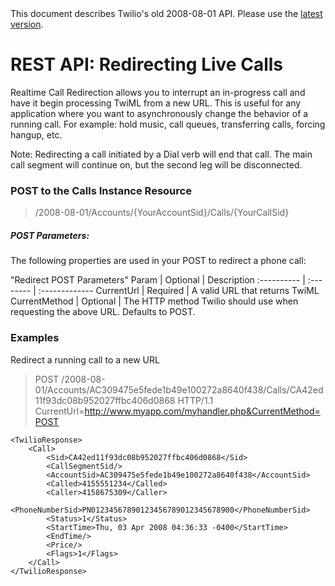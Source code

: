 <div id="version-info" class="alert">
    This document describes Twilio's old 2008-08-01 API. Please use the 
    <a href="/docs/api/rest">latest version</a>.
</div>

# REST API: Redirecting Live Calls

Realtime Call Redirection allows you to interrupt an in-progress call and have it begin 
processing TwiML from a new URL. This is useful for any application where you want to asynchronously 
change the behavior of a running call. For example: hold music, call queues, transferring calls, forcing hangup, etc.  

<div class="alert alert-error">
Note: Redirecting a call initiated by a Dial verb will end that call. The main call segment will continue on, but the second leg will be disconnected.
</div>

### POST to the Calls Instance Resource

> /2008-08-01/Accounts/{YourAccountSid}/Calls/{YourCallSid}

##### POST Parameters:

The following properties are used in your POST to redirect a phone call:

"Redirect POST Parameters"
Param      | Optional | Description
:---------- | :-------- | :------------- 
 CurrentUrl | Required | A valid URL that returns TwiML
 CurrentMethod | Optional | The HTTP method Twilio should use when requesting the above URL. Defaults to POST.

### Examples

Redirect a running call to a new URL

> POST /2008-08-01/Accounts/AC309475e5fede1b49e100272a8640f438/Calls/CA42ed11f93dc08b952027ffbc406d0868 HTTP/1.1
> CurrentUrl=http://www.myapp.com/myhandler.php&CurrentMethod=POST

~~~
<TwilioResponse>
	<Call> 
		<Sid>CA42ed11f93dc08b952027ffbc406d0868</Sid> 
		<CallSegmentSid/> 
		<AccountSid>AC309475e5fede1b49e100272a8640f438</AccountSid> 
		<Called>4155551234</Called> 
		<Caller>4158675309</Caller> 
		<PhoneNumberSid>PN01234567890123456789012345678900</PhoneNumberSid> 
		<Status>1</Status> 
		<StartTime>Thu, 03 Apr 2008 04:36:33 -0400</StartTime> 
		<EndTime/> 
		<Price/> 
		<Flags>1</Flags> 
	</Call> 
</TwilioResponse>
~~~

